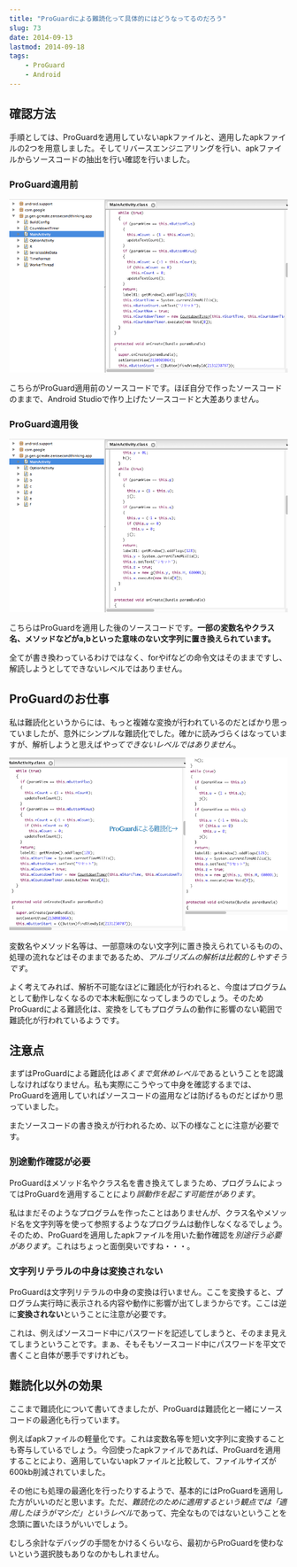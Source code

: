 ```yaml
---
title: "ProGuardによる難読化って具体的にはどうなってるのだろう"
slug: 73
date: 2014-09-13
lastmod: 2014-09-18
tags: 
    - ProGuard
    - Android
---
```



## 確認方法


手順としては、ProGuardを適用していないapkファイルと、適用したapkファイルの2つを用意しました。そしてリバースエンジニアリングを行い、apkファイルからソースコードの抽出を行い確認を行いました。


### ProGuard適用前


![ProGuard適用前](beforeProGuard.png)

こちらがProGuard適用前のソースコードです。ほぼ自分で作ったソースコードのままで、Android Studioで作り上げたソースコードと大差ありません。


### ProGuard適用後


![ProGuard適用後](afterProGuard.png)

こちらはProGuardを適用した後のソースコードです。<strong>一部の変数名やクラス名、メソッドなどがa,bといった意味のない文字列に置き換えられています。</strong>

全てが書き換わっているわけではなく、forやifなどの命令文はそのままですし、解読しようとしてできないレベルではありません。


## ProGuardのお仕事


私は難読化というからには、もっと複雑な変換が行われているのだとばかり思っていましたが、意外にシンプルな難読化でした。確かに読みづらくはなっていますが、解析しようと思えば<em>やってできないレベルではありません</em>。

![ProGuard適用前後の比較](sourcehikaku.png)

変数名やメソッド名等は、一部意味のない文字列に置き換えられているものの、処理の流れなどはそのままであるため、<em>アルゴリズムの解析は比較的しやすそうです</em>。

よく考えてみれば、解析不可能なほどに難読化が行われると、今度はプログラムとして動作しなくなるので本末転倒になってしまうのでしょう。そのためProGuardによる難読化は、変換をしてもプログラムの動作に影響のない範囲で難読化が行われているようです。


## 注意点


まずはProGuardによる難読化は<em>あくまで気休めレベル</em>であるということを認識しなければなりません。私も実際にこうやって中身を確認するまでは、ProGuardを適用していればソースコードの盗用などは防げるものだとばかり思っていました。

またソースコードの書き換えが行われるため、以下の様なことに注意が必要です。


### 別途動作確認が必要


ProGuardはメソッド名やクラス名を書き換えてしまうため、プログラムによってはProGuardを適用することにより<em>誤動作を起こす可能性があります</em>。

私はまだそのようなプログラムを作ったことはありませんが、クラス名やメソッド名を文字列等を使って参照するようなプログラムは動作しなくなるでしょう。そのため、ProGuardを適用したapkファイルを用いた動作確認を<em>別途行う必要があります</em>。これはちょっと面倒臭いですね・・・。


### 文字列リテラルの中身は変換されない


ProGuardは文字列リテラルの中身の変換は行いません。ここを変換すると、プログラム実行時に表示される内容や動作に影響が出てしまうからです。ここは逆に<strong>変換されない</strong>ということに注意が必要です。

これは、例えばソースコード中にパスワードを記述してしまうと、そのまま見えてしまうということです。まぁ、そもそもソースコード中にパスワードを平文で書くこと自体が悪手ですけれども。


## 難読化以外の効果


ここまで難読化について書いてきましたが、ProGuardは難読化と一緒にソースコードの最適化も行っています。

例えばapkファイルの軽量化です。これは変数名等を短い文字列に変換することも寄与しているでしょう。今回使ったapkファイルであれば、ProGuardを適用することにより、適用していないapkファイルと比較して、ファイルサイズが600kb削減されていました。

その他にも処理の最適化を行ったりするようで、基本的にはProGuardを適用した方がいいのだと思います。ただ、<em>難読化のために適用するという観点では「適用したほうがマシだ」というレベル</em>であって、完全なものではないということを念頭に置いたほうがいいでしょう。

むしろ余計なデバッグの手間をかけるくらいなら、最初からProGuardを使わないという選択肢もありなのかもしれません。


  